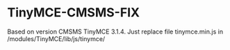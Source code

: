 # TinyMCE-CMSMS-FIX
Based on version CMSMS TinyMCE 3.1.4. Just replace file tinymce.min.js in /modules/TinyMCE/lib/js/tinymce/
